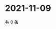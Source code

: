# 2021-11-09

共 0 条

<!-- BEGIN WEIBO -->
<!-- 最后更新时间 Tue Nov 09 2021 22:00:57 GMT+0800 (China Standard Time) -->

<!-- END WEIBO -->
